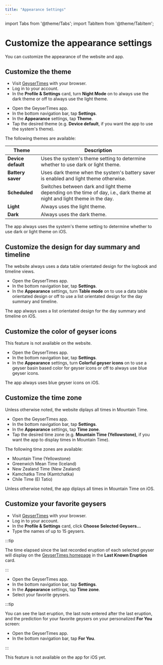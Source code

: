 ```yaml
---
title: "Appearance Settings"
---
```


import Tabs from '@theme/Tabs';
import TabItem from '@theme/TabItem';

# Customize the appearance settings

You can customize the appearance of the website and app. 

## Customize the theme

<Tabs groupId="os">
<TabItem value="web" label="Website">

* Visit [GeyserTimes](https://geysertimes.org) with your browser.
* Log in to your account.
* In the **Profile & Settings** card, turn **Night Mode** on to always use the dark theme or off to always use the light theme.

</TabItem>
<TabItem value="android" label="Android">

* Open the GeyserTimes app.
* In the bottom navigation bar, tap **Settings**. 
* In the **Appearance** settings, tap **Theme**.
* Tap the desired theme (e.g. **Device default**, if you want the app to use the system's theme).

The following themes are available:

| Theme | Description |
| --- | --- |
| **Device default** | Uses the system's theme setting to determine whether to use dark or light theme.|
| **Battery saver** | Uses dark theme when the system's battery saver is enabled and light theme otherwise.|
| **Scheduled** | Switches between dark and light theme depending on the time of day, i.e., dark theme at night and light theme in the day.|
| **Light** | Always uses the light theme.|
| **Dark** | Always uses the dark theme.|

</TabItem>
<TabItem value="iOS" label="iOS">

The app always uses the system's theme setting to determine whether to use dark or light theme on iOS.

</TabItem>
</Tabs>

## Customize the design for day summary and timeline

<Tabs groupId="os">
<TabItem value="web" label="Website">

The website always uses a data table orientated design for the logbook and timeline views.

</TabItem>
<TabItem value="android" label="Android">

* Open the GeyserTimes app.
* In the bottom navigation bar, tap **Settings**. 
* In the **Appearance** settings, turn **Table mode** on to use a data table orientated design or off to use a list orientated design for the day summary and timeline.

</TabItem>
<TabItem value="iOS" label="iOS">

The app always uses a list orientated design for the day summary and timeline on iOS. 

</TabItem>
</Tabs>

## Customize the color of geyser icons

<Tabs groupId="os">
<TabItem value="web" label="Website">

This feature is not available on the website. 

</TabItem>
<TabItem value="android" label="Android">

* Open the GeyserTimes app.
* In the bottom navigation bar, tap **Settings**. 
* In the **Appearance** settings, turn **Colorful geyser icons** on to use a geyser basin based color for geyser icons or off to always use blue geyser icons.

</TabItem>
<TabItem value="iOS" label="iOS">

The app always uses blue geyser icons on iOS. 

</TabItem>
</Tabs>

## Customize the time zone

<Tabs groupId="os">
<TabItem value="web" label="Website">

Unless otherwise noted, the website diplays all times in Mountain Time. 

</TabItem>
<TabItem value="android" label="Android">

* Open the GeyserTimes app.
* In the bottom navigation bar, tap **Settings**. 
* In the **Appearance** settings, tap **Time zone**.
* Tap the desired time zone (e.g. **Mountain Time (Yellowstone)**, if you want the app to display times in Mountain Time).

The following time zones are available:
* Mountain Time (Yellowstone)
* Greenwich Mean Time (Iceland)
* New Zealand Time (New Zealand)
* Kamchatka Time (Kamtchatka)
* Chile Time (El Tatio)

</TabItem>
<TabItem value="iOS" label="iOS">

Unless otherwise noted, the app diplays all times in Mountain Time on iOS.

</TabItem>
</Tabs>

## Customize your favorite geysers

<Tabs groupId="os">
<TabItem value="web" label="Website">

* Visit [GeyserTimes](https://geysertimes.org) with your browser.
* Log in to your account.
* In the **Profile & Settings** card, click **Choose Selected Geysers...**
* Type the names of up to 15 geysers.

:::tip

The time elapsed since the last recorded eruption of each selected geyser will display on the [GeyserTimes homepage](https://geysertimes.org) in the **Last Known Eruption** card.

:::

</TabItem>
<TabItem value="android" label="Android">

* Open the GeyserTimes app.
* In the bottom navigation bar, tap **Settings**. 
* In the **Appearance** settings, tap **Time zone**.
* Select your favorite geysers.

:::tip

You can see the last eruption, the last note entered after the last eruption, and the prediction for your favorite geysers on your personalized **For You** screen:

* Open the GeyserTimes app.
* In the bottom navigation bar, tap **For You**.

:::

</TabItem>
<TabItem value="iOS" label="iOS">

This feature is not available on the app for iOS yet. 

</TabItem>
</Tabs>

